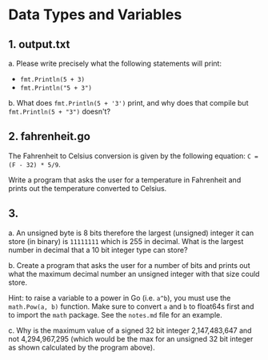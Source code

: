 # Data Types and Variables

## 1. output.txt

a. Please write precisely what the following statements will print:

* `fmt.Println(5 + 3)`
* `fmt.Println("5 + 3")`

b. What does `fmt.Println(5 + '3')` print, and why does that compile but
`fmt.Println(5 + "3")` doesn't?

## 2. fahrenheit.go

The Fahrenheit to Celsius conversion is given by the following equation:
`C = (F - 32) * 5/9`.

Write a program that asks the user for a temperature in Fahrenheit and
prints out the temperature converted to Celsius.

## 3.

a. An unsigned byte is 8 bits therefore the largest (unsigned) integer it can store (in binary) is `11111111` which is 255 in decimal.
What is the largest number in decimal that a 10 bit integer type can store?

b. Create a program that asks the user for a number of bits and prints out
what the maximum decimal number an unsigned integer with that size could store.

Hint: to raise a variable to a power in Go (i.e. `a^b`), you must use the `math.Pow(a, b)` function. Make sure to convert `a` and `b` to float64s first and to import the `math` package. See the `notes.md` file for an example.

c. Why is the maximum value of a signed 32 bit integer 2,147,483,647 and
not 4,294,967,295 (which would be the max for an unsigned 32 bit integer as shown calculated by the program above).
